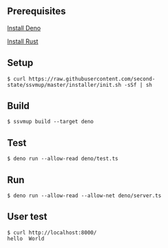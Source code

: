 ## Prerequisites

[Install Deno](https://deno.land/manual/getting_started/installation)

[Install Rust](https://www.rust-lang.org/tools/install)

## Setup

```
$ curl https://raw.githubusercontent.com/second-state/ssvmup/master/installer/init.sh -sSf | sh
```

## Build

```
$ ssvmup build --target deno
```

## Test

```
$ deno run --allow-read deno/test.ts
```

## Run

```
$ deno run --allow-read --allow-net deno/server.ts
```

## User test

```
$ curl http://localhost:8000/
hello  World
```
